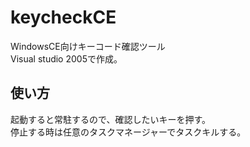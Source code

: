 # keycheckCE
WindowsCE向けキーコード確認ツール <br>
Visual studio 2005で作成。
## 使い方
起動すると常駐するので、確認したいキーを押す。<br>
停止する時は任意のタスクマネージャーでタスクキルする。
